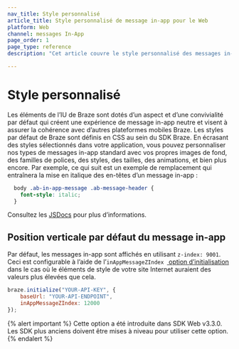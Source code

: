 ```yaml
---
nav_title: Style personnalisé
article_title: Style personnalisé de message in-app pour le Web
platform: Web
channel: messages In-App
page_order: 1
page_type: reference
description: "Cet article couvre le style personnalisé des messages in-app pour votre application Web."

---
```


# Style personnalisé

Les éléments de l’IU de Braze sont dotés d’un aspect et d’une convivialité par défaut qui créent une expérience de message in-app neutre et visent à assurer la cohérence avec d’autres plateformes mobiles Braze. Les styles par défaut de Braze sont définis en CSS au sein du SDK Braze. En écrasant des styles sélectionnés dans votre application, vous pouvez personnaliser nos types de messages in-app standard avec vos propres images de fond, des familles de polices, des styles, des tailles, des animations, et bien plus encore. Par exemple, ce qui suit est un exemple de remplacement qui entraînera la mise en italique des en-têtes d’un message in-app :

```css
  body .ab-in-app-message .ab-message-header {
    font-style: italic;
  }
```

Consultez les [JSDocs][2] pour plus d’informations.

## Position verticale par défaut du message in-app

Par défaut, les messages in-app sont affichés en utilisant `z-index: 9001`. Ceci est configurable à l’aide de l’`inAppMessageZIndex `[ option d’initialisation ][41] dans le cas où le éléments de style de votre site Internet auraient des valeurs plus élevées que cela.

```javascript
braze.initialize("YOUR-API-KEY", {
    baseUrl: "YOUR-API-ENDPOINT",
    inAppMessageZIndex: 12000
});
```

{% alert important %}
Cette option a été introduite dans SDK Web v3.3.0. Les SDK plus anciens doivent être mises à niveau pour utiliser cette option.
{% endalert %}

[2]: https://js.appboycdn.com/web-sdk/latest/doc/classes/braze.inappmessage.html
[15]: https://fontawesome.com/?from=io
[41]: https://js.appboycdn.com/web-sdk/latest/doc/modules/braze.html#initializationoptions
